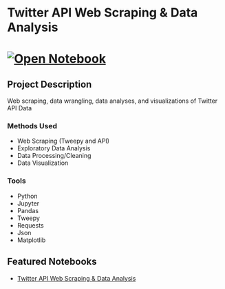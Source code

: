 # Twitter API Web Scraping & Data Analysis
# [![Open Notebook](https://img.shields.io/badge/Jupyter-Open_Notebook-blue?logo=Jupyter)](https://dpghazi.github.io/projects/twitter-api-web-scraping-data-analysis.html)

## Project Description
Web scraping, data wrangling, data analyses, and visualizations of Twitter API Data

### Methods Used
* Web Scraping (Tweepy and API)
* Exploratory Data Analysis
* Data Processing/Cleaning
* Data Visualization

### Tools
* Python
* Jupyter
* Pandas
* Tweepy
* Requests
* Json
* Matplotlib

## Featured Notebooks
* [Twitter API Web Scraping & Data Analysis](https://dpghazi.github.io/projects/twitter-api-web-scraping-data-analysis.html)
